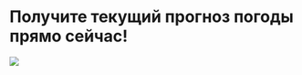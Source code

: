# Получите текущий прогноз погоды прямо сейчас!




![](https://github.com/eels911/mob_weather_app/raw/master/mob_weather_app/Screen%20Shot%202021-01-31%20at%208.51.47%20PM.png)
